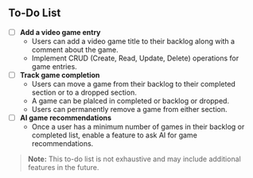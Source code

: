 ## To-Do List

- [ ] **Add a video game entry**
  - Users can add a video game title to their backlog along with a comment about the game.
  - Implement CRUD (Create, Read, Update, Delete) operations for game entries.
- [ ] **Track game completion**
  - Users can move a game from their backlog to their completed section or to a dropped section.
  - A game can be plalced in completed or backlog or dropped.
  - Users can permanently remove a game from either section.
- [ ] **AI game recommendations**
  - Once a user has a minimum number of games in their backlog or completed list, enable a feature to ask AI for game recommendations.

> **Note:** This to-do list is not exhaustive and may include additional features in the future.
